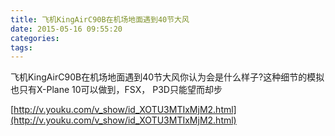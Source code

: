 ```yaml
---
title: 飞机KingAirC90B在机场地面遇到40节大风
date: 2015-05-16 09:55:20
categories:
tags:
---
```





飞机KingAirC90B在机场地面遇到40节大风你认为会是什么样子?这种细节的模拟也只有X-Plane 10可以做到，FSX， P3D只能望而却步




[http://v.youku.com/v_show/id_XOTU3MTIxMjM2.html](http://v.youku.com/v_show/id_XOTU3MTIxMjM2.html)

